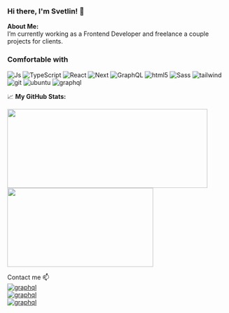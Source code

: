 ### Hi there, I'm Svetlin! 👋
**About Me:**	
I’m currently working as a Frontend Developer and freelance a couple projects for clients.

<h3>Comfortable with</h3>
<p>
  <img alt="Js" src="https://img.shields.io/badge/JavaScript-323330?style=for-the-badge&logo=javascript&logoColor=F7DF1E" />
  <img alt="TypeScript" src="https://img.shields.io/badge/TypeScript-007ACC?style=for-the-badge&logo=typescript&logoColor=white" />
  <img alt="React" src="https://img.shields.io/badge/React-20232A?style=for-the-badge&logo=react&logoColor=61DAFB" />
  <img alt="Next" src="https://img.shields.io/badge/Next-black?style=for-the-badge&logo=next.js&logoColor=white" />
  <img alt="GraphQL" src="https://img.shields.io/badge/GraphQl-E10098?style=for-the-badge&logo=graphql&logoColor=white" />
  <img alt="html5" src="https://img.shields.io/badge/HTML5-E34F26?style=for-the-badge&logo=html5&logoColor=white" />
  <img alt="Sass" src="https://img.shields.io/badge/Sass-CC6699?style=for-the-badge&logo=sass&logoColor=white" />
  <img alt="tailwind" src="https://img.shields.io/badge/Tailwind_CSS-38B2AC?style=for-the-badge&logo=tailwind-css&logoColor=white" />
  <img alt="git" src="https://img.shields.io/badge/GIT-E44C30?style=for-the-badge&logo=git&logoColor=white" />
  <img alt="ubuntu" src="https://img.shields.io/badge/Ubuntu-E95420?style=for-the-badge&logo=ubuntu&logoColor=white" />
  <img alt="graphql" src="https://img.shields.io/badge/Wordpress-21759B?style=for-the-badge&logo=wordpress&logoColor=white" />
</p>

 📈 **My GitHub Stats:**
<p>
  <img height="180em" width="457px" src="https://github-readme-stats.vercel.app/api?username=markovsvetlin&hide=issues&show_icons=true&count_private=true"/>
  <img height="180em" width="333px" src="https://github-readme-stats.vercel.app/api/top-langs/?username=markovsvetlin&layout=compact&hide=handlebars"/>
</p>


Contact me 📫  
<a href="markovsve@gmai.com"><img alt="graphql" src="https://img.shields.io/badge/Gmail-D14836?style=for-the-badge&logo=gmail&logoColor=white" /></a>  
<a href="https://www.facebook.com/markovsvetlin"><img alt="graphql" src="https://img.shields.io/badge/Facebook-1877F2?style=for-the-badge&logo=facebook&logoColor=white" /></a>  
<a href="https://www.linkedin.com/in/svetlin-markov/"><img alt="graphql" src="https://img.shields.io/badge/LinkedIn-0077B5?style=for-the-badge&logo=linkedin&logoColor=white" /></a>  

